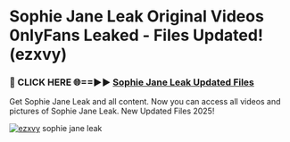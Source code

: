 # Sophie Jane Leak Original Videos 0nlyFans Leaked - Files Updated! (ezxvy)

<h3>🔴 CLICK HERE 🌐==►► <a href="https://tinyurl.com/2jnfzry5" rel="nofollow">Sophie Jane Leak Updated Files</a></h3>

Get Sophie Jane Leak and all content. Now you can access all videos and pictures of Sophie Jane Leak. New Updated Files 2025!

[![ezxvy](https://i.imgur.com/GyGTBgg.gif)](https://tinyurl.com/2jnfzry5)
sophie jane leak